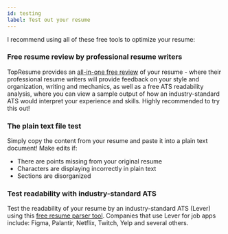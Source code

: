 ```yaml
---
id: testing
label: Test out your resume
---
```


I recommend using all of these free tools to optimize your resume:

### Free resume review by professional resume writers

TopResume provides an [all-in-one free review](https://tidd.ly/3GxVIs9) of your resume - where their professional resume writers will provide feedback on your style and organization, writing and mechanics, as well as a free ATS readability analysis, where you can view a sample output of how an industry-standard ATS would interpret your experience and skills. Highly recommended to try this out!

### The plain text file test

Simply copy the content from your resume and paste it into a plain text document! Make edits if:

- There are points missing from your original resume
- Characters are displaying incorrectly in plain text
- Sections are disorganized

### Test readability with industry-standard ATS

Test the readability of your resume by an industry-standard ATS (Lever) using this [free resume parser tool](https://resume-parser.vercel.app/). Companies that use Lever for job apps include: Figma, Palantir, Netflix, Twitch, Yelp and several others.
